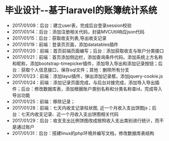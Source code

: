 # 毕业设计--基于laravel的账簿统计系统

- 2017/01/09：后台：建立user表，完成后台登录session校验
- 2017/01/14：后台：添加注册相关代码，封装MVCUtil响应json代码
- 2017/01/15：后台：获取收支列表,导出收支记录
- 2017/01/19：前端：登录页页面，添加datatables插件
- 2017/01/20：前端：首页前端页面编写；后台：添加获取收支与账户分类接口
- 2017/01/21：前端：首页添加侧边栏，添加查询条件代码，添加系统上方名称和昵称，添加bootstrap-timepicker插件，添加导入导出和添加记录按钮；后台：获取个人信息接口，保存sql文件；其他：删除所有分支
- 2017/01/23：前端：添加layui插件，弹出添加记录框，添加jquery-cookie.js
- 2017/01/24：前端：添加记录页面完成，与后台对接完成，添加导入导出插件；后台：修改数据库表，添加根据账户类别名称和分类名称查id，完成导入导出功能
- 2017/01/25：前端：移除记录；
- 2017/01/28：前端：七天内收支记录柱状图, 近一个月收入支出饼图js；后台：七天内收支记录、近一个月收入支出饼图相关代码
- 2017/01/29：后台：收支支出比例饼图改成按照收入支出类别进行统计，而不是通过账户
- 2017/01/31：后台：搭建linux的php环境并编写文档，修改数据库表结构